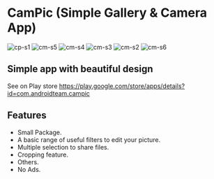 # CamPic (Simple Gallery & Camera App)

![cp-s1](https://user-images.githubusercontent.com/36023775/54286595-22bc8000-45ca-11e9-890c-f7c406791285.png)
![cm-s5](https://user-images.githubusercontent.com/36023775/54286591-2223e980-45ca-11e9-951f-774d7d7b1f31.png)
![cm-s4](https://user-images.githubusercontent.com/36023775/54286592-2223e980-45ca-11e9-9a82-fcb67c5a0c73.png)
![cm-s3](https://user-images.githubusercontent.com/36023775/54286593-2223e980-45ca-11e9-925a-d35edd347d5f.png)
![cm-s2](https://user-images.githubusercontent.com/36023775/54286594-22bc8000-45ca-11e9-9c41-6918ddc6550e.png)
![cm-s6](https://user-images.githubusercontent.com/36023775/54286589-218b5300-45ca-11e9-9c5d-46582180c618.png)

## Simple app with beautiful design
See on Play store https://play.google.com/store/apps/details?id=com.androidteam.campic

## Features
* Small Package.
* A basic range of useful filters to edit your picture.
* Multiple selection to share files.
* Cropping feature.
* Others.
* No Ads.
